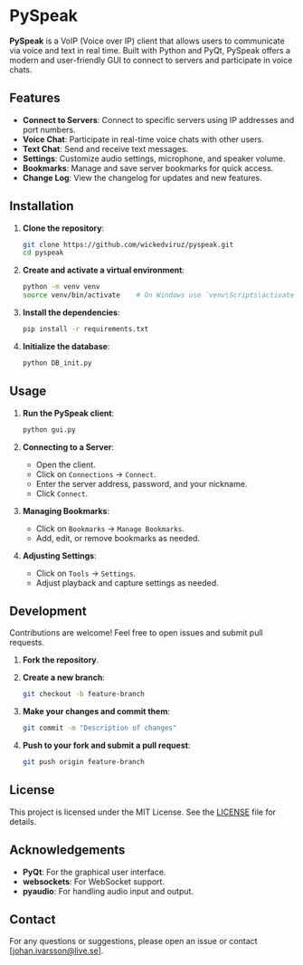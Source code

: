 # **PySpeak**

**PySpeak** is a VoIP (Voice over IP) client that allows users to communicate via voice and text in real time. Built with Python and PyQt, PySpeak offers a modern and user-friendly GUI to connect to servers and participate in voice chats.

## **Features**

- **Connect to Servers**: Connect to specific servers using IP addresses and port numbers.
- **Voice Chat**: Participate in real-time voice chats with other users.
- **Text Chat**: Send and receive text messages.
- **Settings**: Customize audio settings, microphone, and speaker volume.
- **Bookmarks**: Manage and save server bookmarks for quick access.
- **Change Log**: View the changelog for updates and new features.

## **Installation**

1. **Clone the repository**:
    ```sh
    git clone https://github.com/wickedviruz/pyspeak.git
    cd pyspeak
    ```

2. **Create and activate a virtual environment**:
    ```sh
    python -m venv venv
    source venv/bin/activate    # On Windows use `venv\Scripts\activate`
    ```

3. **Install the dependencies**:
    ```sh
    pip install -r requirements.txt
    ```

4. **Initialize the database**:
    ```sh
    python DB_init.py
    ```

## **Usage**

1. **Run the PySpeak client**:
    ```sh
    python gui.py
    ```

2. **Connecting to a Server**:
    - Open the client.
    - Click on `Connections` -> `Connect`.
    - Enter the server address, password, and your nickname.
    - Click `Connect`.

3. **Managing Bookmarks**:
    - Click on `Bookmarks` -> `Manage Bookmarks`.
    - Add, edit, or remove bookmarks as needed.

4. **Adjusting Settings**:
    - Click on `Tools` -> `Settings`.
    - Adjust playback and capture settings as needed.

## **Development**

Contributions are welcome! Feel free to open issues and submit pull requests.

1. **Fork the repository**.
2. **Create a new branch**:
    ```sh
    git checkout -b feature-branch
    ```

3. **Make your changes and commit them**:
    ```sh
    git commit -m "Description of changes"
    ```

4. **Push to your fork and submit a pull request**:
    ```sh
    git push origin feature-branch
    ```

## **License**

This project is licensed under the MIT License. See the [LICENSE](LICENSE) file for details.

## **Acknowledgements**

- **PyQt**: For the graphical user interface.
- **websockets**: For WebSocket support.
- **pyaudio**: For handling audio input and output.

## **Contact**

For any questions or suggestions, please open an issue or contact [johan.ivarsson@live.se].
